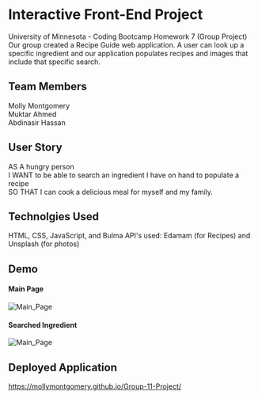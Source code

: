 # Interactive Front-End Project
University of Minnesota - Coding Bootcamp Homework 7 (Group Project)
Our group created a Recipe Guide web application. A user can look up a specific ingredient and our application populates recipes and images that include that specific search. 

## Team Members
Molly Montgomery <br>
Muktar Ahmed <br>
Abdinasir Hassan

## User Story
AS A hungry person <br>
I WANT to be able to search an ingredient I have on hand to populate a recipe <br>
SO THAT I can cook a delicious meal for myself and my family. 

## Technolgies Used
HTML, CSS, JavaScript, and Bulma
API's used: Edamam (for Recipes) and Unsplash (for photos)

## Demo
#### Main Page
![Main_Page](/assets/images/Main_Page.png "Main Page")<br>

#### Searched Ingredient
![Main_Page](/assets/images/Search.png "Search")

## Deployed Application
https://mollymontgomery.github.io/Group-11-Project/
